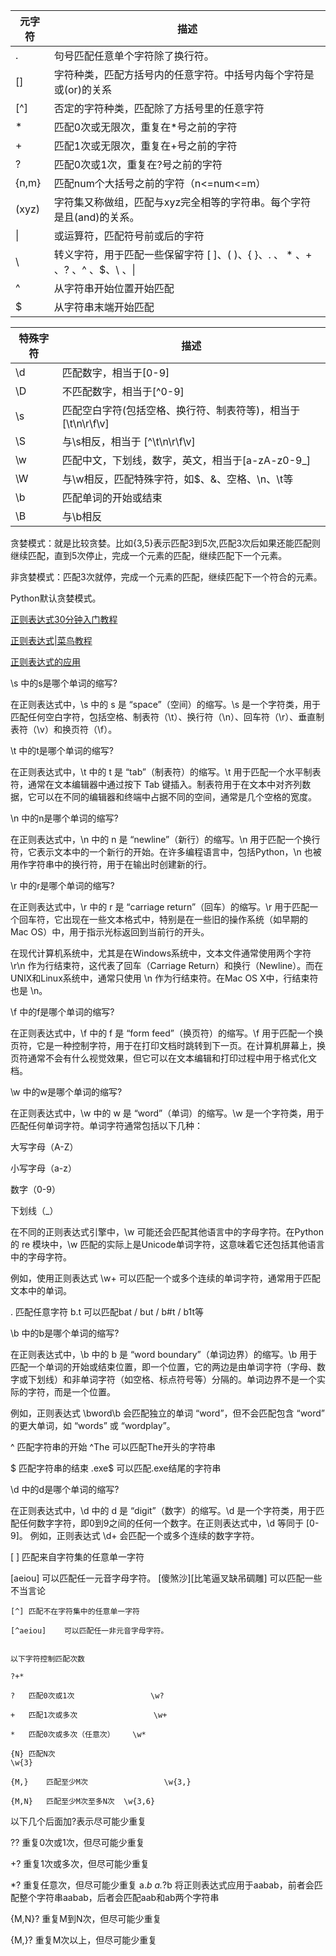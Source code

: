 |元字符|	描述|
|-----|----------|
|.|	句号匹配任意单个字符除了换行符。|
|[]	|字符种类，匹配方括号内的任意字符。中括号内每个字符是或(or)的关系| 
|[^]	|否定的字符种类，匹配除了方括号里的任意字符|
|*	|匹配0次或无限次，重复在*号之前的字符|
|+|	匹配1次或无限次，重复在+号之前的字符|
|?	|匹配0次或1次，重复在?号之前的字符|
|{n,m}	|匹配num个大括号之前的字符（n<=num<=m）|
|(xyz)	|字符集又称做组，匹配与xyz完全相等的字符串。每个字符是且(and)的关系。|
|\||	或运算符，匹配符号前或后的字符|
|\	|转义字符，用于匹配一些保留字符 [ ]、( )、{ }、. 、 * 、+ 、? 、^ 、$、\ 、\||
|^|	从字符串开始位置开始匹配|
|$|	从字符串末端开始匹配|

|特殊字符|	描述|
|---|---|
|\d|	匹配数字，相当于[0-9]|
|\D|	不匹配数字，相当于[^0-9]|
|\s|	匹配空白字符(包括空格、换行符、制表符等)，相当于 [\t\n\r\f\v]|
|\S|	与\s相反，相当于 [^\t\n\r\f\v]|
|\w	|匹配中文，下划线，数字，英文，相当于[a-zA-z0-9_]|
|\W|	与\w相反，匹配特殊字符，如$、&、空格、\n、\t等|
|\b|	匹配单词的开始或结束|
|\B|	与\b相反|

贪婪模式：就是比较贪婪。比如{3,5}表示匹配3到5次,匹配3次后如果还能匹配则继续匹配，直到5次停止，完成一个元素的匹配，继续匹配下一个元素。

非贪婪模式：匹配3次就停，完成一个元素的匹配，继续匹配下一个符合的元素。

Python默认贪婪模式。


[正则表达式30分钟入门教程](https://deerchao.cn/tutorials/regex/regex.htm)

[正则表达式|菜鸟教程](https://www.runoob.com/regexp/regexp-tutorial.html)

[正则表达式的应用](https://github.com/jackfrued/Python-Core-50-Courses/blob/master/%E7%AC%AC30%E8%AF%BE%EF%BC%9A%E6%AD%A3%E5%88%99%E8%A1%A8%E8%BE%BE%E5%BC%8F%E7%9A%84%E5%BA%94%E7%94%A8.md)

\s 中的s是哪个单词的缩写?

在正则表达式中，\s 中的 s 是 “space”（空间）的缩写。\s 是一个字符类，用于匹配任何空白字符，包括空格、制表符（\t）、换行符（\n）、回车符（\r）、垂直制表符（\v）和换页符（\f）。



\t 中的t是哪个单词的缩写?

在正则表达式中，\t 中的 t 是 “tab”（制表符）的缩写。\t 用于匹配一个水平制表符，通常在文本编辑器中通过按下 Tab 键插入。制表符用于在文本中对齐列数据，它可以在不同的编辑器和终端中占据不同的空间，通常是几个空格的宽度。



\n 中的n是哪个单词的缩写?

在正则表达式中，\n 中的 n 是 “newline”（新行）的缩写。\n 用于匹配一个换行符，它表示文本中的一个新行的开始。在许多编程语言中，包括Python，\n 也被用作字符串中的换行符，用于在输出时创建新的行。



\r 中的r是哪个单词的缩写?

在正则表达式中，\r 中的 r 是 “carriage return”（回车）的缩写。\r 用于匹配一个回车符，它出现在一些文本格式中，特别是在一些旧的操作系统（如早期的Mac OS）中，用于指示光标返回到当前行的开头。

在现代计算机系统中，尤其是在Windows系统中，文本文件通常使用两个字符 \r\n 作为行结束符，这代表了回车（Carriage Return）和换行（Newline）。而在UNIX和Linux系统中，通常只使用 \n 作为行结束符。在Mac OS X中，行结束符也是 \n。



\f 中的f是哪个单词的缩写?

在正则表达式中，\f 中的 f 是 “form feed”（换页符）的缩写。\f 用于匹配一个换页符，它是一种控制字符，用于在打印文档时跳转到下一页。在计算机屏幕上，换页符通常不会有什么视觉效果，但它可以在文本编辑和打印过程中用于格式化文档。


\w 中的w是哪个单词的缩写?

在正则表达式中，\w 中的 w 是 “word”（单词）的缩写。\w 是一个字符类，用于匹配任何单词字符。单词字符通常包括以下几种：

大写字母（A-Z）

小写字母（a-z）

数字（0-9）

下划线（_）

在不同的正则表达式引擎中，\w 可能还会匹配其他语言中的字母字符。在Python的 re 模块中，\w 匹配的实际上是Unicode单词字符，这意味着它还包括其他语言中的字母字符。

例如，使用正则表达式 \w+ 可以匹配一个或多个连续的单词字符，通常用于匹配文本中的单词。



.	匹配任意字符	b.t	可以匹配bat / but / b#t / b1t等



\b 中的b是哪个单词的缩写?

在正则表达式中，\b 中的 b 是 “word boundary”（单词边界）的缩写。\b 用于匹配一个单词的开始或结束位置，即一个位置，它的两边是由单词字符（字母、数字或下划线）和非单词字符（如空格、标点符号等）分隔的。单词边界不是一个实际的字符，而是一个位置。

例如，正则表达式 \bword\b 会匹配独立的单词 “word”，但不会匹配包含 “word” 的更大单词，如 “words” 或 “wordplay”。



^	匹配字符串的开始	^The	可以匹配The开头的字符串



$	匹配字符串的结束	.exe$	可以匹配.exe结尾的字符串



\d 中的d是哪个单词的缩写?

在正则表达式中，\d 中的 d 是 “digit”（数字）的缩写。\d 是一个字符类，用于匹配任何数字字符，即0到9之间的任何一个数字。在正则表达式中，\d 等同于 [0-9]。
例如，正则表达式 \d+ 会匹配一个或多个连续的数字字符。



[ ]	匹配来自字符集的任意单一字符

[aeiou]	可以匹配任一元音字母字符。
                                                                [傻煞沙][比笔逼叉缺吊碉雕]  可以匹配一些不当言论

```
[^]	匹配不在字符集中的任意单一字符

[^aeiou]	可以匹配任一非元音字母字符。


以下字符控制匹配次数

?+*

?	匹配0次或1次	                \w?

+	匹配1次或多次	                \w+

*	匹配0次或多次（任意次）	\w*

{N}	匹配N次	                               
\w{3}	

{M,}	匹配至少M次	               \w{3,}	

{M,N}	匹配至少M次至多N次	\w{3,6}
```

以下几个后面加?表示尽可能少重复

??	重复0次或1次，但尽可能少重复

+?	重复1次或多次，但尽可能少重复	

*?	重复任意次，但尽可能少重复	   a.*b   a.*?b	将正则表达式应用于aabab，前者会匹配整个字符串aabab，后者会匹配aab和ab两个字符串

{M,N}?	重复M到N次，但尽可能少重复		

{M,}?	重复M次以上，但尽可能少重复
